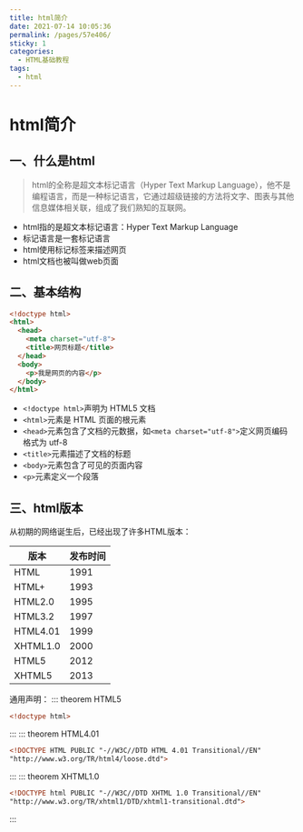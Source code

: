 ```yaml
---
title: html简介
date: 2021-07-14 10:05:36
permalink: /pages/57e406/
sticky: 1
categories:
  - HTML基础教程
tags:
  - html
---
```

# html简介

## 一、什么是html
>html的全称是超文本标记语言（Hyper Text Markup Language），他不是编程语言，而是一种标记语言，它通过超级链接的方法将文字、图表与其他信息媒体相关联，组成了我们熟知的互联网。

<!-- more -->
* html指的是超文本标记语言：Hyper Text Markup Language
* 标记语言是一套标记语言
* html使用标记标签来描述网页
* html文档也被叫做web页面

## 二、基本结构
```html
<!doctype html>
<html>
  <head>
    <meta charset="utf-8">
    <title>网页标题</title>
  </head>
  <body>
    <p>我是网页的内容</p>
  </body>
</html>
```
* `<!doctype html>`声明为 HTML5 文档
* `<html>`元素是 HTML 页面的根元素
* `<head>`元素包含了文档的元数据，如`<meta charset="utf-8">`定义网页编码格式为 utf-8 
* `<title>`元素描述了文档的标题
* `<body>`元素包含了可见的页面内容
* `<p>`元素定义一个段落

## 三、html版本
从初期的网络诞生后，已经出现了许多HTML版本：

| 版本     | 发布时间 |
| -------- | -------- |
| HTML     | 1991     |
| HTML+    | 1993     |
| HTML2.0  | 1995     |
| HTML3.2  | 1997     |
| HTML4.01 | 1999     |
| XHTML1.0 | 2000     |
| HTML5    | 2012     |
| XHTML5   | 2013     |

通用声明：
::: theorem HTML5
```html
<!doctype html>
```
:::
::: theorem HTML4.01
```html
<!DOCTYPE HTML PUBLIC "-//W3C//DTD HTML 4.01 Transitional//EN"
"http://www.w3.org/TR/html4/loose.dtd">
```
:::
::: theorem XHTML1.0
```html
<!DOCTYPE html PUBLIC "-//W3C//DTD XHTML 1.0 Transitional//EN"
"http://www.w3.org/TR/xhtml1/DTD/xhtml1-transitional.dtd">
```
:::
